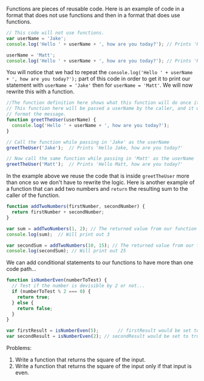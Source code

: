 Functions are pieces of reusable code.  Here is an example of code in a format that does not use functions and then in a format that does use functions.
```javascript
// This code will not use functions.
var userName = 'Jake';
console.log('Hello ' + userName + ', how are you today?'); // Prints 'Hello Jake, how are you today?'

userName = 'Matt';
console.log('Hello ' + userName + ', how are you today?'); // Prints 'Hello Matt, how are you today?'
```

You will notice that we had to repeat the `console.log('Hello ' + userName + ', how are you today?');` part of this code in order
to get it to print our statement with `userName = 'Jake'` then for `userName = 'Matt'`.  We will now rewrite this with a function.

```javascript
//The function definition here shows what this function will do once it is called.
// This function here will be passed a userName by the caller, and it will be used to
// format the message.
function greetTheUser(userName) {
  console.log('Hello ' + userName + ', how are you today?');
}

// Call the function while passing in 'Jake' as the userName
greetTheUser('Jake');  // Prints 'Hello Jake, how are you today?'

// Now call the same function while passing in 'Matt' as the userName
greetTheUser('Matt');  // Prints 'Hello Matt, how are you today?'
```

In the example above we reuse the code that is inside `greetTheUser` more than once so we don't have to rewrite the logic.
Here is another example of a function that can add two numbers and `return` the resulting sum to the caller of the function.

```javascript
function addTwoNumbers(firstNumber, secondNumber) {
  return firstNumber + secondNumber;
}

var sum = addTwoNumbers(1, 2); // The returned value from our function will be 3, so sum will be set to 3 here
console.log(sum);  // Will print out 3

var secondSum = addTwoNumbers(10, 15); // The returned value from our function will be 25, so sum will be set to 25 here
console.log(secondSum); // Will print out 25
```

We can add conditional statements to our functions to have more than one code path...
```javascript
function isNumberEven(numberToTest) {
  // Test if the number is devisible by 2 or not...
  if (numberToTest % 2 === 0) {
    return true;
  } else {
    return false;
  }
}

var firstResult = isNumberEven(5);       // firstResult would be set to false
var secondResult = isNumberEven(2); // secondResult would be set to true
```

Problems:
1. Write a function that returns the square of the input.
2. Write a function that returns the square of the input only if that input is even.